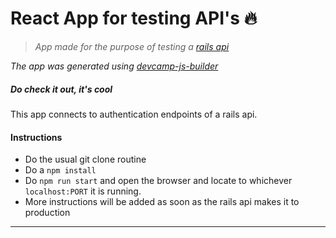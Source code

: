 # React App for testing API's :fire:

> *App made for the purpose of testing a [rails api](https://github.com/ashishra0/rails-api)*

*The app was generated using [devcamp-js-builder](https://www.npmjs.com/package/devcamp-js-builder)*

<h5>Do check it out, it's cool</h5>

This app connects to authentication endpoints of a rails api.

#### Instructions
* Do the usual git clone routine
* Do a ``` npm install ```
* Do ``` npm run start ``` and open the browser and locate to whichever ``` localhost:PORT ``` it is running.
* More instructions will be added as soon as the rails api makes it to production
___